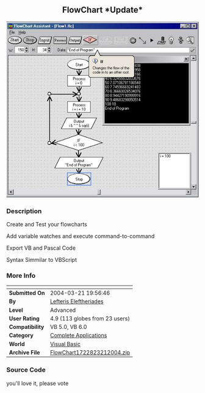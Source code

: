 ﻿<div align="center">

## FlowChart \*Update\*

<img src="PIC20043191753545981.jpg">
</div>

### Description

Create and Test your flowcharts

Add variable watches and execute command-to-command

Export VB and Pascal Code

Syntax Simmilar to VBScript
 
### More Info
 


<span>             |<span>
---                |---
**Submitted On**   |2004-03-21 19:56:46
**By**             |[Lefteris Eleftheriades](https://github.com/Planet-Source-Code/PSCIndex/blob/master/ByAuthor/lefteris-eleftheriades.md)
**Level**          |Advanced
**User Rating**    |4.9 (113 globes from 23 users)
**Compatibility**  |VB 5\.0, VB 6\.0
**Category**       |[Complete Applications](https://github.com/Planet-Source-Code/PSCIndex/blob/master/ByCategory/complete-applications__1-27.md)
**World**          |[Visual Basic](https://github.com/Planet-Source-Code/PSCIndex/blob/master/ByWorld/visual-basic.md)
**Archive File**   |[FlowChart1722823212004\.zip](https://github.com/Planet-Source-Code/lefteris-eleftheriades-flowchart-update__1-52489/archive/master.zip)





### Source Code

you'll love it, please vote

